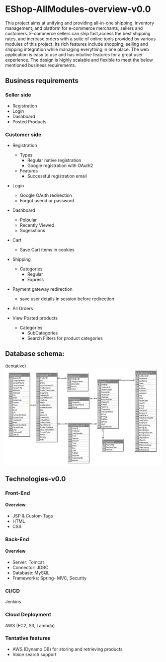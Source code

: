 # EShop-AllModules-overview-v0.0
This project aims at unifying and providing all-in-one shipping, inventory management, and platform for e-commerce merchants, sellers and customers. E-commerce sellers can ship fast,access the best shipping rates, and increase orders with a suite of online tools provided by various modules of this project. Its rich features include shopping, selling and shipping integration while managing everything in one place. The web application is easy to use and has intuitive features for a great user experience. The design is highly scalable and flexible to meet the below mentioned business requirements. 

## Business requirements
### Seller side
- Registration
- Login
- Dashboard
- Posted Products


### Customer side 
- Registration
  - Types
    - Regular native registration
    - Google registration with OAuth2
  - Features
    - Successful registration email

- Login
  - Google OAuth redirection
  - Forgot userid or password

- Dashboard
  - Polpular
  - Recently Viewed
  - Sugesstions

- Cart
  - Save Cart items in cookies

- Shipping 
    - Catogories
      - Regular
      - Express

- Payment gateway redirection 
    - save user details in session before redirection

- All Orders


- View Posted products
  - Categories
    - SubCategories
    - Search Filters for product categories

## Database schema:
(tentative)  
<img src ="images/storediagram.gif" width="800">

## Technologies-v0.0
### Front-End
#### Overview
- JSP & Custom Tags  
- HTML 
- CSS

### Back-End
#### Overview
- Server: Tomcat
- Connector: JDBC
- Database: MySQL
- Frameworks: Spring- MVC, Security
  
### CI/CD
Jenkins

### Cloud Deployment
AWS (EC2, S3, Lambda)

### Tentative features
- AWS (Dynamo DB) for storing and retrieving products 
- Voice search support
